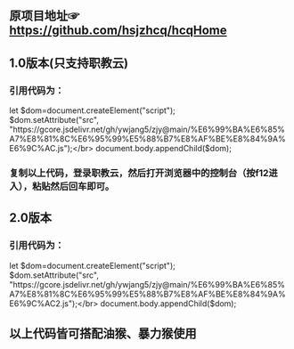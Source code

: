 ## 原项目地址☞https://github.com/hsjzhcq/hcqHome

## 1.0版本(只支持职教云)

### 引用代码为：

let $dom=document.createElement("script");</br>
$dom.setAttribute("src", "https://gcore.jsdelivr.net/gh/ywjang5/zjy@main/%E6%99%BA%E6%85%A7%E8%81%8C%E6%95%99%E5%88%B7%E8%AF%BE%E8%84%9A%E6%9C%AC.js");</br>
document.body.appendChild($dom);</br>

### 复制以上代码，登录职教云，然后打开浏览器中的控制台（按f12进入），粘贴然后回车即可。

## 2.0版本

### 引用代码为：

let $dom=document.createElement("script");</br>
$dom.setAttribute("src", "https://gcore.jsdelivr.net/gh/ywjang5/zjy@main/%E6%99%BA%E6%85%A7%E8%81%8C%E6%95%99%E5%88%B7%E8%AF%BE%E8%84%9A%E6%9C%AC2.js");</br>
document.body.appendChild($dom);</br>

## 以上代码皆可搭配油猴、暴力猴使用

